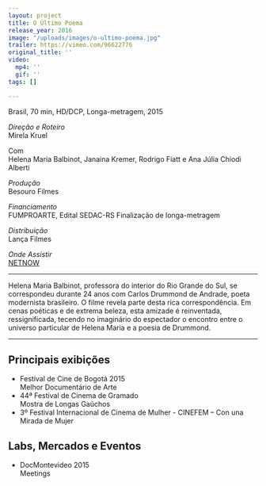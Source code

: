 ```yaml
---
layout: project
title: O Último Poema
release_year: 2016
image: "/uploads/images/o-ultimo-poema.jpg"
trailer: https://vimeo.com/96622776
original_title: ''
video:
  mp4: ''
  gif: ''
tags: []

---
```

Brasil, 70 min, HD/DCP, Longa-metragem, 2015

_Direção e Roteiro_  
Mirela Kruel

Com  
Helena Maria Balbinot, Janaina Kremer, Rodrigo Fiatt e Ana Júlia Chiodi Alberti

_Produção_  
Besouro Filmes

_Financiamento_  
FUMPROARTE, Edital SEDAC-RS Finalização de longa-metragem

_Distribuição_  
Lança Filmes

_Onde Assistir_  
[NETNOW](https://www.nowonline.com.br/filme/o-ultimo-poema/74858)

***

Helena Maria Balbinot, professora do interior do Rio Grande do Sul, se correspondeu durante 24 anos com Carlos Drummond de Andrade, poeta modernista brasileiro. O filme revela parte desta rica correspondência. Em cenas poéticas e de extrema beleza, esta amizade é reinventada, ressignificada, tecendo no imaginário do espectador o encontro entre o universo particular de Helena Maria e a poesia de Drummond.

***

## Principais exibições

* Festival de Cine de Bogotá 2015  
  Melhor Documentário de Arte
* 44ª Festival de Cinema de Gramado  
  Mostra de Longas Gaúchos
* 3º Festival Internacional de Cinema de Mulher - CINEFEM – Con una Mirada de Mujer

## Labs, Mercados e Eventos

* DocMontevideo 2015  
  Meetings